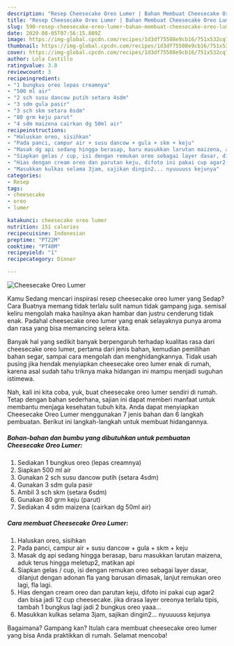 ```yaml
---
description: "Resep Cheesecake Oreo Lumer | Bahan Membuat Cheesecake Oreo Lumer Yang Lezat"
title: "Resep Cheesecake Oreo Lumer | Bahan Membuat Cheesecake Oreo Lumer Yang Lezat"
slug: 590-resep-cheesecake-oreo-lumer-bahan-membuat-cheesecake-oreo-lumer-yang-lezat
date: 2020-08-05T07:56:15.809Z
image: https://img-global.cpcdn.com/recipes/1d3df75508e9cb16/751x532cq70/cheesecake-oreo-lumer-foto-resep-utama.jpg
thumbnail: https://img-global.cpcdn.com/recipes/1d3df75508e9cb16/751x532cq70/cheesecake-oreo-lumer-foto-resep-utama.jpg
cover: https://img-global.cpcdn.com/recipes/1d3df75508e9cb16/751x532cq70/cheesecake-oreo-lumer-foto-resep-utama.jpg
author: Lola Castillo
ratingvalue: 3.8
reviewcount: 3
recipeingredient:
- "1 bungkus oreo lepas creamnya"
- "500 ml air"
- "2 sch susu dancow putih setara 4sdm"
- "3 sdm gula pasir"
- "3 sch skm setara 6sdm"
- "80 grm keju parut"
- "4 sdm maizena cairkan dg 50ml air"
recipeinstructions:
- "Haluskan oreo, sisihkan"
- "Pada panci, campur air + susu dancow + gula + skm + keju"
- "Masak dg api sedang hingga berasap, baru masukkan larutan maizena, aduk terus hingga meletup2, matikan api"
- "Siapkan gelas / cup, isi dengan remukan oreo sebagai layer dasar, dilanjut dengan adonan fla yang barusan dimasak, lanjut remukan oreo lagi, fla lagi."
- "Hias dengan cream oreo dan parutan keju, difoto ini pakai cup agar2 dan bisa jadi 12 cup cheesecake. jika dirasa layer oreonya terlalu tipis, tambah 1 bungkus lagi jadi 2 bungkus oreo yaaa..."
- "Masukkan kulkas selama 3jam, sajikan dingin2... nyuuuuss kejunya"
categories:
- Resep
tags:
- cheesecake
- oreo
- lumer

katakunci: cheesecake oreo lumer 
nutrition: 151 calories
recipecuisine: Indonesian
preptime: "PT22M"
cooktime: "PT48M"
recipeyield: "1"
recipecategory: Dinner

---
```



![Cheesecake Oreo Lumer](https://img-global.cpcdn.com/recipes/1d3df75508e9cb16/751x532cq70/cheesecake-oreo-lumer-foto-resep-utama.jpg)

Kamu Sedang mencari inspirasi resep cheesecake oreo lumer yang Sedap? Cara Buatnya memang tidak terlalu sulit namun tidak gampang juga. semisal keliru mengolah maka hasilnya akan hambar dan justru cenderung tidak enak. Padahal cheesecake oreo lumer yang enak selayaknya punya aroma dan rasa yang bisa memancing selera kita.

Banyak hal yang sedikit banyak berpengaruh terhadap kualitas rasa dari cheesecake oreo lumer, pertama dari jenis bahan, kemudian pemilihan bahan segar, sampai cara mengolah dan menghidangkannya. Tidak usah pusing jika hendak menyiapkan cheesecake oreo lumer enak di rumah, karena asal sudah tahu triknya maka hidangan ini mampu menjadi suguhan istimewa.




Nah, kali ini kita coba, yuk, buat cheesecake oreo lumer sendiri di rumah. Tetap dengan bahan sederhana, sajian ini dapat memberi manfaat untuk membantu menjaga kesehatan tubuh kita. Anda dapat menyiapkan Cheesecake Oreo Lumer menggunakan 7 jenis bahan dan 6 langkah pembuatan. Berikut ini langkah-langkah untuk membuat hidangannya.

<!--inarticleads1-->

##### Bahan-bahan dan bumbu yang dibutuhkan untuk pembuatan Cheesecake Oreo Lumer:

1. Sediakan 1 bungkus oreo (lepas creamnya)
1. Siapkan 500 ml air
1. Gunakan 2 sch susu dancow putih (setara 4sdm)
1. Gunakan 3 sdm gula pasir
1. Ambil 3 sch skm (setara 6sdm)
1. Gunakan 80 grm keju (parut)
1. Sediakan 4 sdm maizena (cairkan dg 50ml air)




<!--inarticleads2-->

##### Cara membuat Cheesecake Oreo Lumer:

1. Haluskan oreo, sisihkan
1. Pada panci, campur air + susu dancow + gula + skm + keju
1. Masak dg api sedang hingga berasap, baru masukkan larutan maizena, aduk terus hingga meletup2, matikan api
1. Siapkan gelas / cup, isi dengan remukan oreo sebagai layer dasar, dilanjut dengan adonan fla yang barusan dimasak, lanjut remukan oreo lagi, fla lagi.
1. Hias dengan cream oreo dan parutan keju, difoto ini pakai cup agar2 dan bisa jadi 12 cup cheesecake. jika dirasa layer oreonya terlalu tipis, tambah 1 bungkus lagi jadi 2 bungkus oreo yaaa...
1. Masukkan kulkas selama 3jam, sajikan dingin2... nyuuuuss kejunya




Bagaimana? Gampang kan? Itulah cara membuat cheesecake oreo lumer yang bisa Anda praktikkan di rumah. Selamat mencoba!
